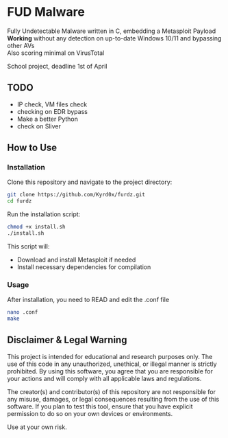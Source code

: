 # FUD Malware

Fully Undetectable Malware written in C, embedding a Metasploit Payload\
**Working** without any detection on up-to-date Windows 10/11 and bypassing other AVs\
Also scoring minimal on VirusTotal

School project, deadline 1st of April

## TODO
 - IP check, VM files check
 - checking on EDR bypass
 - Make a better Python
 - check on Sliver


## How to Use

### Installation

Clone this repository and navigate to the project directory:

```sh
git clone https://github.com/Kyrd0x/furdz.git
cd furdz
```

Run the installation script:

```sh
chmod +x install.sh
./install.sh
```

This script will:
- Download and install Metasploit if needed
- Install necessary dependencies for compilation

### Usage

After installation, you need to READ and edit the .conf file

```sh
nano .conf
make
```

## Disclaimer & Legal Warning

This project is intended for educational and research purposes only. The use of this code in any unauthorized, unethical, or illegal manner is strictly prohibited. By using this software, you agree that you are responsible for your actions and will comply with all applicable laws and regulations.

The creator(s) and contributor(s) of this repository are not responsible for any misuse, damages, or legal consequences resulting from the use of this software. If you plan to test this tool, ensure that you have explicit permission to do so on your own devices or environments.

Use at your own risk.
